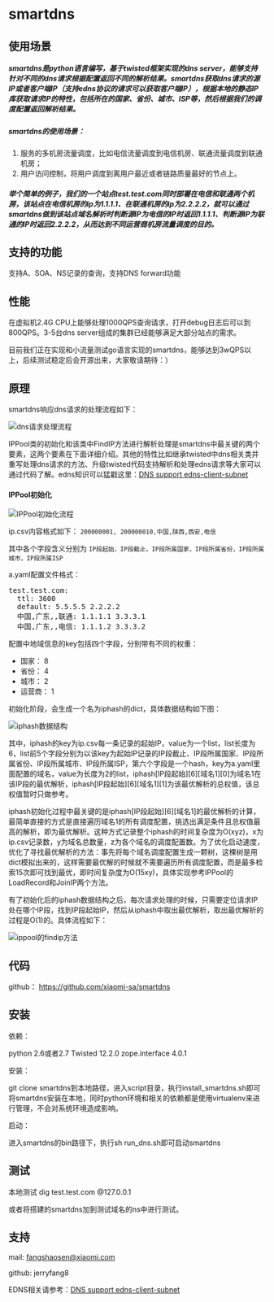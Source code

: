 smartdns
========
## 使用场景
##### smartdns是python语言编写，基于twisted框架实现的dns server，能够支持针对不同的dns请求根据配置返回不同的解析结果。smartdns获取dns请求的源IP或者客户端IP（支持edns协议的请求可以获取客户端IP），根据本地的静态IP库获取请求IP的特性，包括所在的国家、省份、城市、ISP等，然后根据我们的调度配置返回解析结果。
##### smartdns的使用场景：
1. 服务的多机房流量调度，比如电信流量调度到电信机房、联通流量调度到联通机房；
2. 用户访问控制，将用户调度到离用户最近或者链路质量最好的节点上。

##### 举个简单的例子，我们的一个站点test.test.com同时部署在电信和联通两个机房，该站点在电信机房的ip为1.1.1.1、在联通机房的ip为2.2.2.2，就可以通过smartdns做到该站点域名解析时判断源IP为电信的IP时返回1.1.1.1、判断源IP为联通的IP时返回2.2.2.2，从而达到不同运营商机房流量调度的目的。

## 支持的功能
支持A、SOA、NS记录的查询，支持DNS forward功能

## 性能
在虚拟机2.4G CPU上能够处理1000QPS查询请求，打开debug日志后可以到800QPS。3-5台dns server组成的集群已经能够满足大部分站点的需求。

目前我们正在实现和小流量测试go语言实现的smartdns，能够达到3wQPS以上，后续测试稳定后会开源出来，大家敬请期待：）

## 原理

smartdns响应dns请求的处理流程如下：

![dns请求处理流程](http://noops.me/wp-content/uploads/2013/08/dns%E8%AF%B7%E6%B1%82%E5%A4%84%E7%90%86%E6%B5%81%E7%A8%8B.png)

IPPool类的初始化和该类中FindIP方法进行解析处理是smartdns中最关键的两个要素，这两个要素在下面详细介绍。其他的特性比如继承twisted中dns相关类并重写处理dns请求的方法、升级twisted代码支持解析和处理edns请求等大家可以通过代码了解。edns知识可以猛戳这里：<a href="http://noops.me/?p=653" title="DNS support edns-client-subnet" target="_blank">DNS support edns-client-subnet</a>

#### IPPool初始化

![IPPool初始化流程](http://noops.me/wp-content/uploads/2013/08/ippool%E5%88%9D%E5%A7%8B%E5%8C%96.png)

ip.csv内容格式如下：
``200000001, 200000010,中国,陕西,西安,电信``

其中各个字段含义分别为 ``IP段起始，IP段截止，IP段所属国家，IP段所属省份，IP段所属城市，IP段所属ISP``

a.yaml配置文件格式：
<pre class="lang:default decode:true">test.test.com:
  ttl: 3600
  default: 5.5.5.5 2.2.2.2
  中国,广东,,联通: 1.1.1.1 3.3.3.1
  中国,广东,,电信: 1.1.1.2 3.3.3.2</pre>

配置中地域信息的key包括四个字段，分别带有不同的权重：
- 国家：    8
- 省份：	4
- 城市：	2
- 运营商：  1

初始化阶段，会生成一个名为iphash的dict，具体数据结构如下图：

![iphash数据结构](http://noops.me/wp-content/uploads/2013/08/iphash%E6%95%B0%E6%8D%AE%E7%BB%93%E6%9E%84.png)

其中，iphash的key为ip.csv每一条记录的起始IP，value为一个list，list长度为6，list前5个字段分别为以该key为起始IP记录的IP段截止、IP段所属国家、IP段所属省份、IP段所属城市、IP段所属ISP，第六个字段是一个hash，key为a.yaml里面配置的域名，value为长度为2的list，iphash[IP段起始][6][域名1][0]为域名1在该IP段的最优解析，iphash[IP段起始][6][域名1][1]为该最优解析的总权值，该总权值暂时只做参考。

iphash初始化过程中最关键的是iphash[IP段起始][6][域名1]的最优解析的计算，最简单直接的方式是直接遍历域名1的所有调度配置，挑选出满足条件且总权值最高的解析，即为最优解析。这种方式记录整个iphash的时间复杂度为O(xyz)，x为ip.csv记录数，y为域名总数量，z为各个域名的调度配置数。为了优化启动速度，优化了寻找最优解析的方法：事先将每个域名调度配置生成一颗树，这棵树是用dict模拟出来的，这样需要最优解的时候就不需要遍历所有调度配置，而是最多检索15次即可找到最优，即时间复杂度为O(15xy)，具体实现参考IPPool的LoadRecord和JoinIP两个方法。

有了初始化后的iphash数据结构之后，每次请求处理的时候，只需要定位请求IP处在哪个IP段，找到IP段起始IP，然后从iphash中取出最优解析，取出最优解析的过程是O(1)的。具体流程如下：

![ippool的findip方法](http://noops.me/wp-content/uploads/2013/08/ippool%E7%9A%84findip%E6%96%B9%E5%BC%8F.png)

## 代码

github： https://github.com/xiaomi-sa/smartdns

## 安装

依赖：

python 2.6或者2.7
Twisted 12.2.0
zope.interface 4.0.1

安装：

git clone smartdns到本地路径，进入script目录，执行install_smartdns.sh即可将smartdns安装在本地，同时python环境和相关的依赖都是使用virtualenv来进行管理，不会对系统环境造成影响。

启动：

进入smartdns的bin路径下，执行sh run_dns.sh即可启动smartdns

## 测试

本地测试 dig test.test.com @127.0.0.1

或者将搭建的smartdns加到测试域名的ns中进行测试。

## 支持

mail: fangshaosen@xiaomi.com

github: jerryfang8

EDNS相关请参考：<a href="http://noops.me/?p=653" title="DNS support edns-client-subnet" target="_blank">DNS support edns-client-subnet</a>

